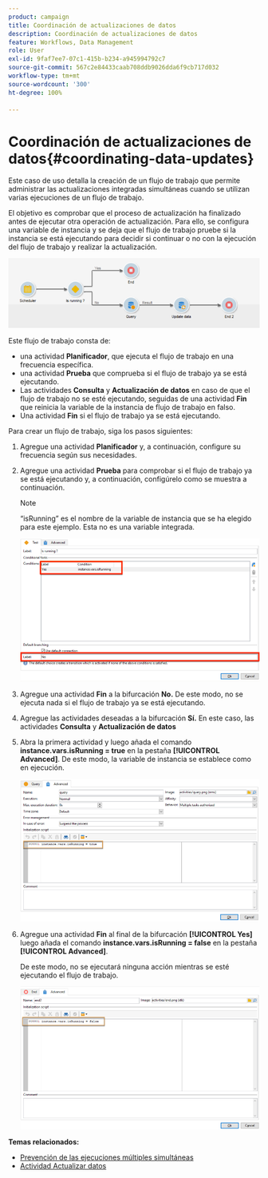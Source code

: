 ```yaml
---
product: campaign
title: Coordinación de actualizaciones de datos
description: Coordinación de actualizaciones de datos
feature: Workflows, Data Management
role: User
exl-id: 9faf7ee7-07c1-415b-b234-a945994792c7
source-git-commit: 567c2e84433caab708ddb9026dda6f9cb717d032
workflow-type: tm+mt
source-wordcount: '300'
ht-degree: 100%

---
```


# Coordinación de actualizaciones de datos{#coordinating-data-updates}



Este caso de uso detalla la creación de un flujo de trabajo que permite administrar las actualizaciones integradas simultáneas cuando se utilizan varias ejecuciones de un flujo de trabajo.

El objetivo es comprobar que el proceso de actualización ha finalizado antes de ejecutar otra operación de actualización. Para ello, se configura una variable de instancia y se deja que el flujo de trabajo pruebe si la instancia se está ejecutando para decidir si continuar o no con la ejecución del flujo de trabajo y realizar la actualización.

![](assets/uc_dataupdate_wkf.png)

Este flujo de trabajo consta de:

* una actividad **Planificador**, que ejecuta el flujo de trabajo en una frecuencia específica.
* una actividad **Prueba** que comprueba si el flujo de trabajo ya se está ejecutando.
* Las actividades **Consulta** y **Actualización de datos** en caso de que el flujo de trabajo no se esté ejecutando, seguidas de una actividad **Fin** que reinicia la variable de la instancia de flujo de trabajo en falso.
* Una actividad **Fin** si el flujo de trabajo ya se está ejecutando.

Para crear un flujo de trabajo, siga los pasos siguientes:

1. Agregue una actividad **Planificador** y, a continuación, configure su frecuencia según sus necesidades.
1. Agregue una actividad **Prueba** para comprobar si el flujo de trabajo ya se está ejecutando y, a continuación, configúrelo como se muestra a continuación.

   >[!NOTE]
   >
   >“isRunning” es el nombre de la variable de instancia que se ha elegido para este ejemplo. Esta no es una variable integrada.

   ![](assets/uc_dataupdate_test.png)

1. Agregue una actividad **Fin** a la bifurcación **No.** De este modo, no se ejecuta nada si el flujo de trabajo ya se está ejecutando.
1. Agregue las actividades deseadas a la bifurcación **Sí.** En este caso, las actividades **Consulta** y **Actualización de datos**
1. Abra la primera actividad y luego añada el comando **instance.vars.isRunning = true** en la pestaña **[!UICONTROL Advanced]**. De este modo, la variable de instancia se establece como en ejecución.

   ![](assets/uc_dataupdate_query.png)

1. Agregue una actividad **Fin** al final de la bifurcación **[!UICONTROL Yes]** luego añada el comando **instance.vars.isRunning = false** en la pestaña **[!UICONTROL Advanced]**.

   De este modo, no se ejecutará ninguna acción mientras se esté ejecutando el flujo de trabajo.

   ![](assets/uc_dataupdate_end.png)

**Temas relacionados:**

* [Prevención de las ejecuciones múltiples simultáneas](monitor-workflow-execution.md#preventing-simultaneous-multiple-executions)
* [Actividad Actualizar datos](update-data.md)
